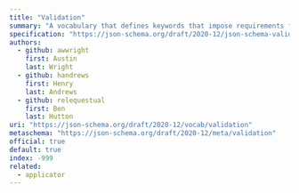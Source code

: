 ```yaml
---
title: "Validation"
summary: "A vocabulary that defines keywords that impose requirements for successful validation of an instance."
specification: "https://json-schema.org/draft/2020-12/json-schema-validation.html#section-6"
authors:
  - github: awwright
    first: Austin
    last: Wright
  - github: handrews
    first: Henry
    last: Andrews
  - github: relequestual
    first: Ben
    last: Hutton
uri: "https://json-schema.org/draft/2020-12/vocab/validation"
metaschema: "https://json-schema.org/draft/2020-12/meta/validation"
official: true
default: true
index: -999
related:
  - applicator
---
```

